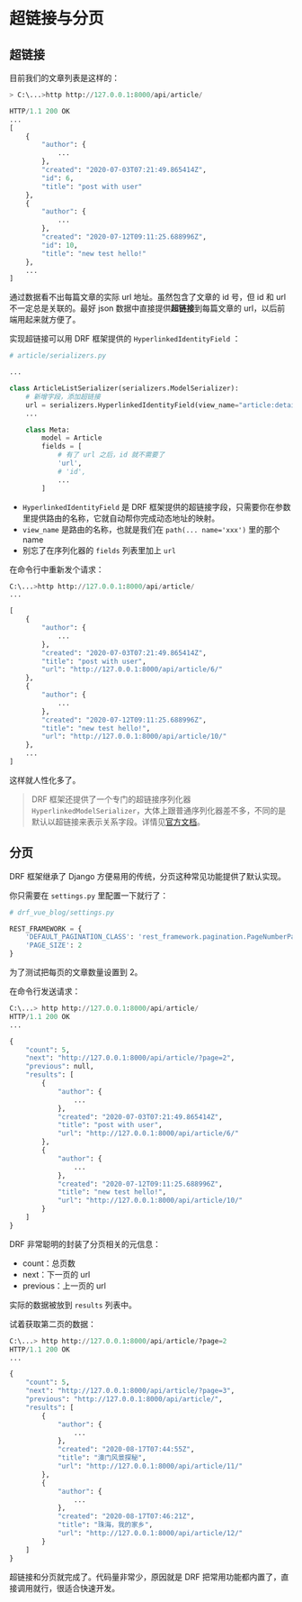 # 超链接与分页
## 超链接

目前我们的文章列表是这样的：

```python
> C:\...>http http://127.0.0.1:8000/api/article/

HTTP/1.1 200 OK
...
[
    {
        "author": {
            ...
        },
        "created": "2020-07-03T07:21:49.865414Z",
        "id": 6,
        "title": "post with user"
    },
    {
        "author": {
            ...
        },
        "created": "2020-07-12T09:11:25.688996Z",
        "id": 10,
        "title": "new test hello!"
    },
    ...
]
```

通过数据看不出每篇文章的实际 url 地址。虽然包含了文章的 id 号，但 id 和 url 不一定总是关联的。最好 json 数据中直接提供**超链接**到每篇文章的 url，以后前端用起来就方便了。

实现超链接可以用 DRF 框架提供的 `HyperlinkedIdentityField` ：

```python
# article/serializers.py

...

class ArticleListSerializer(serializers.ModelSerializer):
    # 新增字段，添加超链接
    url = serializers.HyperlinkedIdentityField(view_name="article:detail")
    ...

    class Meta:
        model = Article
        fields = [
            # 有了 url 之后，id 就不需要了
            'url',
            # 'id',
            ...
        ]
```

- `HyperlinkedIdentityField` 是 DRF 框架提供的超链接字段，只需要你在参数里提供路由的名称，它就自动帮你完成动态地址的映射。
- `view_name` 是路由的名称，也就是我们在 `path(... name='xxx')` 里的那个 name
- 别忘了在序列化器的 `fields` 列表里加上 `url`

在命令行中重新发个请求：

```python
C:\...>http http://127.0.0.1:8000/api/article/
...

[
    {
        "author": {
            ...
        },
        "created": "2020-07-03T07:21:49.865414Z",
        "title": "post with user",
        "url": "http://127.0.0.1:8000/api/article/6/"
    },
    {
        "author": {
            ...
        },
        "created": "2020-07-12T09:11:25.688996Z",
        "title": "new test hello!",
        "url": "http://127.0.0.1:8000/api/article/10/"
    },
    ...
]
```

这样就人性化多了。

> DRF 框架还提供了一个专门的超链接序列化器 `HyperlinkedModelSerializer`，大体上跟普通序列化器差不多，不同的是默认以超链接来表示关系字段。详情见[官方文档](https://www.django-rest-framework.org/api-guide/serializers/#hyperlinkedmodelserializer)。

## 分页

DRF 框架继承了 Django 方便易用的传统，分页这种常见功能提供了默认实现。

你只需要在 `settings.py` 里配置一下就行了：

```python
# drf_vue_blog/settings.py

REST_FRAMEWORK = {
    'DEFAULT_PAGINATION_CLASS': 'rest_framework.pagination.PageNumberPagination',
    'PAGE_SIZE': 2
}
```

为了测试把每页的文章数量设置到 2。

在命令行发送请求：

```python
C:\...> http http://127.0.0.1:8000/api/article/
HTTP/1.1 200 OK
...

{
    "count": 5,
    "next": "http://127.0.0.1:8000/api/article/?page=2",
    "previous": null,
    "results": [
        {
            "author": {
                ...
            },
            "created": "2020-07-03T07:21:49.865414Z",
            "title": "post with user",
            "url": "http://127.0.0.1:8000/api/article/6/"
        },
        {
            "author": {
                ...
            },
            "created": "2020-07-12T09:11:25.688996Z",
            "title": "new test hello!",
            "url": "http://127.0.0.1:8000/api/article/10/"
        }
    ]
}
```

DRF 非常聪明的封装了分页相关的元信息：

- count：总页数
- next：下一页的 url
- previous：上一页的 url

实际的数据被放到 `results` 列表中。

试着获取第二页的数据：

```python
C:\...> http http://127.0.0.1:8000/api/article/?page=2
HTTP/1.1 200 OK
...

{
    "count": 5,
    "next": "http://127.0.0.1:8000/api/article/?page=3",
    "previous": "http://127.0.0.1:8000/api/article/",
    "results": [
        {
            "author": {
                ...
            },
            "created": "2020-08-17T07:44:55Z",
            "title": "澳门风景探秘",
            "url": "http://127.0.0.1:8000/api/article/11/"
        },
        {
            "author": {
                ...
            },
            "created": "2020-08-17T07:46:21Z",
            "title": "珠海，我的家乡",
            "url": "http://127.0.0.1:8000/api/article/12/"
        }
    ]
}
```

超链接和分页就完成了。代码量非常少，原因就是 DRF 把常用功能都内置了，直接调用就行，很适合快速开发。